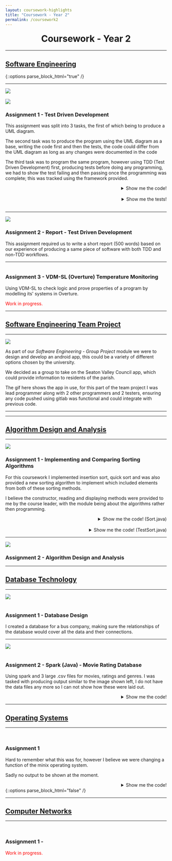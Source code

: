 ```yaml
---
layout: coursework-highlights
title: "Coursework - Year 2"
permalink: /coursework2
---
```


<h1 style="text-align:center;margin-top:20px;">Coursework - Year 2</h1>
<div class="row">
  <hr>
  <h2><a href="https://www.ncl.ac.uk/module-catalogue/module.php?code=CSC2021">Software Engineering</a></h2>
</div>
{::options parse_block_html="true" /}
<div class="row">
<hr>
<div class="row">
<div class="col-xs-6">
<img class="enlarge" src="/img/coursework/UMLdiagram.png" style="max-width:90%" max-height="350"><br><br>
<img class="enlarge" src="/img/coursework/TDDtests.png" style="max-width:90%" max-height="350">
</div>
<div class="col-xs-6">
<h3>Assignment 1 - Test Driven Development</h3>
<p>This assignment was split into 3 tasks, the first of which being to produce a UML diagram.</p>
<p>The second task was to produce the program using the UML diagram as a base, writing the code first and then the tests, the code could differ from the UML diagram as long as any changes were documented in the code</p>
<p>The third task was to program the same program, however using TDD (Test Driven Development) first, producing tests before doing any programming, we had to show the test failing and then passing once the programming was complete; this was tracked using the framework provided.</p>
</div>
</div>
<div class="row">
<details><summary markdown="span" style="text-align:right">Show me the code!</summary>

```java
package com.example.tddCoursework.Part1And2CodeAndTest;

import java.util.ArrayList;

public class RecordManagerNonTDD {
	String officeName;
	ArrayList<EmployeeNonTDD> employees = new ArrayList<EmployeeNonTDD>();
	
	
	RecordManagerNonTDD(String officeName){
		this.officeName = officeName;
	}
	
	public ArrayList<EmployeeNonTDD> getAllEmployees(){
		return employees;
	}
	
	public void addEmployee(EmployeeNonTDD employee){
		employees.add(employee);
	}
	
	public void addEmployee(String name, String address, String phoneNumber, String department, String dateStarted){
		employees.add(new EmployeeNonTDD(name,address,phoneNumber,department,dateStarted));
	}
	
	public String getAllEmployeeDetails(){
		String str = "";
		for(EmployeeNonTDD emp : employees){
			str += emp.toString();
		}
		
		return str;
		
	}
	
}

import java.util.ArrayList;

public class EmployeeNonTDD {
	final int STAFF_ID;
	public static int id = 0;
	String name;
	String address;
	String phoneNumber;
	String department;
	String dateStarted;
	ArrayList<TrainingRecordNonTDD> trainingRecords = new ArrayList<TrainingRecordNonTDD>();
	
	EmployeeNonTDD(String name, String address, String phoneNumber, String department, String dateStarted){
		
		this.STAFF_ID = id++;
		this.name = name;
		this.address = address;
		this.phoneNumber = phoneNumber;
		this.department = department;
		this.dateStarted = dateStarted;
	}
	
	public String toString(){
		String str = String.format(" %d %s %s %s %s %s Training Records[",this.STAFF_ID,this.name,this.address,this.phoneNumber,this.department,this.dateStarted);
		if (this.trainingRecords.size() < 1){
			str += "n/a";
		} else {
		for(TrainingRecordNonTDD tr : this.trainingRecords){
			str += tr.toString();
			if(tr != this.trainingRecords.get(trainingRecords.size()-1))
				str += ", ";
		}
		}
		str += "];";
		return str;	
	}
}

public class TrainingRecordNonTDD {

	String qualificationName;
	String dateAchieved;
	String levelOfQualification;
	
	TrainingRecordNonTDD(String qualificationName, String levelOfQualification ,String dateAchieved){
		this.qualificationName = qualificationName;
		this.dateAchieved = dateAchieved;
		this.levelOfQualification = levelOfQualification;
	}
	
	public String toString(){
		
		String tr = String.format("%s %s %s", this.qualificationName,this.levelOfQualification,this.dateAchieved);
		
		return tr;
	}
}
```

</details>
<br/>
<details><summary markdown="span" style="text-align:right">Show me the tests!</summary>

```java
package com.example.tddCoursework.Part1And2CodeAndTest;

import static org.junit.Assert.*;

import org.junit.*;

public class RecordManagerTestPart2 {
	
	public RecordManagerNonTDD rm,anotherRm;
	public EmployeeNonTDD testEmployee;
	public EmployeeNonTDD stevenKirby;
	
	@Before
	public void setUp(){
		
		rm = new RecordManagerNonTDD("Test");
		anotherRm = new RecordManagerNonTDD("Another");
		
		stevenKirby = new EmployeeNonTDD("Steven Kirby","17 Exam Lane","07432965778","Sales","15/11/2017");
		testEmployee = new EmployeeNonTDD("Test Man","28 Test Hill","07422945322","IT","12/11/2017");

		rm.addEmployee(stevenKirby);
		rm.addEmployee(testEmployee);
		
		stevenKirby.trainingRecords.add(new TrainingRecordNonTDD("BSC Computer Science","First","10/11/2017"));
		testEmployee.trainingRecords.add(new TrainingRecordNonTDD("BSC Biomedical Studies","Pass","05/02/2016"));

		testEmployee.trainingRecords.add(new TrainingRecordNonTDD("BSC Biomedical Studies 2","First","01/07/2016"));
		testEmployee.trainingRecords.add(new TrainingRecordNonTDD("BSC Biomedical Studies 3","Second","08/04/2017"));
		
		EmployeeNonTDD.id = 0;
	}
	
	
	
	@Test
	public void testRecordManager() {
		assertTrue(rm != null);
		
	}
	
	@Test
	public void testMultipleRecordManagers(){
		assertTrue(rm != null && anotherRm !=null && rm != anotherRm);
	}

	@Test
	public void testGetAllEmployees() {
		assertEquals(rm.employees,rm.getAllEmployees());
		
	}

	@Test
	public void testAddEmployee() {
		assertEquals(stevenKirby,rm.employees.get(0));
	}

	@Test
	public void testGetAllEmployeeDetails(){
		assertEquals(" 0 Steven Kirby 17 Exam Lane 07432965778 Sales 15/11/2017 Training Records[BSC Computer Science First 10/11/2017]; 1 Test Man 28 Test Hill 07422945322 IT 12/11/2017 Training Records[BSC Biomedical Studies Pass 05/02/2016, BSC Biomedical Studies 2 First 01/07/2016, BSC Biomedical Studies 3 Second 08/04/2017];",rm.getAllEmployeeDetails());
	}
	
	@Test
	public void testNoTrainingRecords(){
		
		stevenKirby.trainingRecords.remove(0);
		assertEquals(" 0 Steven Kirby 17 Exam Lane 07432965778 Sales 15/11/2017 Training Records[n/a]; 1 Test Man 28 Test Hill 07422945322 IT 12/11/2017 Training Records[BSC Biomedical Studies Pass 05/02/2016, BSC Biomedical Studies 2 First 01/07/2016, BSC Biomedical Studies 3 Second 08/04/2017];",rm.getAllEmployeeDetails());
	}
}
```
	
</details>
<br/>
</div>
</div>
<div class="row">
<hr>
<div class="col-xs-6">
<img class="enlarge" src="/img/coursework/TDDreport.png" style="max-width:90%" max-height="350">
</div>
<div class="col-xs-6">
<h3>Assignment 2 - Report - Test Driven Development</h3>
<p>This assignment required us to write a short report (500 words) based on our experience of producing a same piece of software with both TDD and non-TDD workflows.</p>
</div>
</div>
<div class="row">
<div class="row">
<hr>
<div class="col-xs-6">
<img class="enlarge" src="" style="max-width:90%" max-height="350">
</div>
<div class="col-xs-6">
<h3>Assignment 3 - VDM-SL (Overture) Temperature Monitoring</h3>
<p>Using VDM-SL to check logic and prove properties of a program by modelling its' systems in Overture.</p>
<p style="color:red">Work in progress.</p>
</div>
</div>
<div class="row">
<hr>
<h2><a href="https://www.ncl.ac.uk/module-catalogue/module.php?code=CSC2022">Software Engineering Team Project</a></h2>
</div>
<div class="row">
<hr>
<div class="col-xs-6">
<img class="enlarge" src="/img/coursework/SeatonValleyDemo.gif" style="max-width:90%;max-height:350px">
</div>
<div class="col-xs-6">
<p>As part of our <em>Software Engineering - Group Project</em> module we were to design and develop an android app, this could be a variety of different options chosen by the university.</p>
<p>We decided as a group to take on the Seaton Valley Council app, which could provide information to residents of the parish.</p>
<p>The gif here shows the app in use, for this part of the team project I was lead programmer along with 2 other programmers and 2 testers, ensuring any code pushed using gitlab was functional and could integrate with previous code.</p>
</div>
<hr>
</div>
<div class="row">
<hr>
<h2><a href="https://www.ncl.ac.uk/module-catalogue/module.php?code=CSC2023">Algorithm Design and Analysis</a></h2>
</div>
<div class="row">
<hr>
<div class="col-xs-6">
<img class="enlarge" src="/img/coursework/SortingAlgos.png" style="max-width:90%;max-height=350px">
</div>
<div class="col-xs-6">
<h3>Assignment 1 - Implementing and Comparing Sorting Algorithms</h3>
<p>For this coursework I implemented insertion sort, quick sort and was also provided a new sorting algorithm to implement which included elements from both of these sorting methods.</p>
<p>I believe the constructor, reading and displaying methods were provided to me by the course leader, with the module being about the algorithms rather then programming.</p>
</div>
</div>
<div class="row">
<details><summary markdown="span" style="text-align:right">Show me the code! (Sort.java)</summary>

```java

/*****************************************************/
/***     Initial Author: Jason Steggles 20/09/17   ***/
/***     Extended by: Steven Kirby  Date 24/10/17  ***/
/*****************************************************/

import java.io.*;
import java.text.*;
import java.util.*;

public class Sort {

	/** Array of integers to sort **/
	private int[] A;

	/** Size of the array **/
	private int size;

	/** Number of elements actually used in array **/
	private int usedSize;

	/** Global variables for counting sort comparisons **/
	public int compIS;
	/** Global comparison count for Insertion Sort **/
	public int compQS;
	/** Global comparison count for Quicksort **/
	public int compNewS;

	/** Global comparison count for new sort **/

	/*****************/
	/** Constructor **/
	/*****************/
	Sort(int max) {
		/** Initialiase global sort count variables **/
		compIS = 0;
		compQS = 0;
		compNewS = 0;

		/** Initialise size variables **/
		usedSize = 0;
		size = max;

		/** Create Array of Integers **/
		A = new int[size];
	}

	public int getArraySize() {
		return usedSize;
	}

	/*********************************************/
	/*** Read a file of integers into an array ***/
	/*********************************************/
	public void readIn(String file) {
		try {
			/** Initialise loop variable **/
			usedSize = 0;

			/** Set up file for reading **/
			FileReader reader = new FileReader(file);
			Scanner in = new Scanner(reader);

			/** Loop round reading in data while array not full **/
			while (in.hasNextInt() && (usedSize < size)) {
				A[usedSize] = in.nextInt();
				usedSize++;
			}

		} catch (IOException e) {
			System.out.println("Error processing file " + file);
		}
	}

	/**********************/
	/*** Display array ***/
	/**********************/
	public void display(int line, String header) {
		/*** Integer Formatter - three digits ***/
		NumberFormat FI = NumberFormat.getInstance();
		FI.setMinimumIntegerDigits(3);

		/** Print header string **/
		System.out.print("\n" + header);

		/** Display array data **/
		for (int i = 0; i < usedSize; i++) {
			/** Check if new line is needed **/
			if (i % line == 0) {
				System.out.println();
			}

			/** Display an array element **/
			System.out.print(FI.format(A[i]) + " ");
		}
	}

	/** Insertion Sort Algorithm **/
	public void insertion() {
		// Loop through the array, for N - 1
		for (int i = 1; i < A.length; i++) {
			int key = A[i];
			/*
			 * Store an extra pointer as j variable to loop through array
			 * without affecting i variable
			 */
			int j = i;
			// Check to ensure we don't have a out of bounds exception at -1 of
			// array which doesn't exist.
			// also checks to see if the pointer is in the right place by
			// checking if the value to the left in the array is bigger then it.
			while (j > 0 && key < A[j - 1]) {
				// comparison was made so we would increment the counter.
				compIS++;
				// move values up the array as we know the key should be lower
				// then this.
				A[j] = A[j - 1];
				// decrement j to check the next value in the array.
				j -= 1;
			}
			// when we find the right place even though the while loop is false
			// we need to increment the counter.
			compIS++;
			// insert key into the correct place in the array.
			A[j] = key;
		}

	}

	/** QuickSort Algorithm **/
	public void quick(int L, int R) {
		// if pointers haven't crossed during recursion.
		if (R > L) {
			// partition the left side then the right side.
			int p = partition(L, R);
			quick(L, p - 1);
			quick(p + 1, R);
		}
	}

	/**
	 * Method to partition array from left pointer to right pointer in array.
	 **/
	public int partition(int L, int R) {
		int pL = L;
		int pR = R;
		// value always always right value to start (pivot)
		int v = A[R];

		// if pointers haven't crossed yet
		while (pL < pR) {

			// starting from the left pointer, keep moving right in array until
			// a value less then the pivot is found
			while (A[pL] < v) {
				pL += 1;
				compQS++;
			}
			compQS++;
			// then check from the right pointer and move to the left, ensuring
			// we don't move past the original left pointer
			while (A[pR] >= v && pR > L) {
				pR -= 1;
				compQS++;
			}
			compQS++;
			// swap the values of the pointers if left pointer still smaller the
			// right pointer
			if (pL < pR) {
				swap(pL, pR);
			}
		}
		// swap the value with the original pivot.
		swap(pL, R);
		// return the new left pointer.
		return pL;
	}

	/** Method to swap one element in an array with another **/
	public void swap(int L, int R) {
		// Temporarily store value in variable before overwriting it.
		int temp = A[L];
		A[L] = A[R];
		// and finally writing it to the swap counterpart.
		A[R] = temp;
	}

	/** New Sorting Algorithm **/
	public void newsort() {
		// for each position in array starting from index 0
		int pos = 0;
		while (pos < A.length - 1) {
			// find the minimum value in the array that hasn't been sorted yet.
			int min = findMinFrom(pos);

			// check which array index is the minimum value
			for (int i = pos; i < A.length; i++) {
				if (A[i] == min) {
					// swap it into position
					swap(i, pos);
					// increase the position to find the next minimum
					pos += 1;
				}
				compNewS++;
			}
		}
	}

	/**
	 * Method to find and return the next minimum value in the array after a
	 * given position
	 **/
	public int findMinFrom(int pos) {
		int min = A[pos];
		for (int i = pos + 1; i < A.length; i++) {
			// if value is smaller, it becomes the new minimum
			if (A[i] < min) {
				min = A[i];
			}
			compNewS++;
		}
		return min;

	}
} /** End of Sort Class **/

```

</details>
<br/>
<details><summary markdown="span" style="text-align:right">Show me the code! (TestSort.java)</summary>

```java

/*************************************************/
/***    Test class for Sort class    	       ***/
/***                                           ***/
/***    Author: Steven Kirby    24/10/2017     ***/
/*************************************************/

public class TestSort {
	public static void main(String[] args) {

		// tests using each file as required, array size, test file, which
		// algorithms to test(insertion,quick,new)
		test(15, "test1.txt", true, true, false);
		test(15, "test2.txt", true, true, false);
		test(100, "test3.txt", true, true, true);
		test(100, "test4.txt", true, true, true);
		test(100, "test5.txt", true, false, true);

	}

	// method for calling whichever tests are required for each array test file.
	public static void test(int maxArraySize, String testfile, boolean i, boolean q, boolean n) {

		// read in and display array before it is sorted
		Sort beforeSorting = new Sort(maxArraySize);
		beforeSorting.readIn(testfile);
		beforeSorting.display(10, "Array Before Sorting using " + testfile);
		System.out.println("\n");

		// insertion sort test
		if (i) {
			Sort sortTestInsertion = new Sort(maxArraySize);
			sortTestInsertion.readIn(testfile);
			sortTestInsertion.insertion();
			sortTestInsertion.display(10, "Insertion Test using " + testfile);
			System.out.println("\n   Insertion sort comparison counter: " + sortTestInsertion.compIS);
		}
		// quick sort test
		if (q) {
			Sort sortTestQuick = new Sort(maxArraySize);
			sortTestQuick.readIn(testfile);
			sortTestQuick.quick(0, sortTestQuick.getArraySize() - 1);
			sortTestQuick.display(10, "\nQuickSort Test using " + testfile);
			System.out.println("\n   Quicksort comparison counter: " + sortTestQuick.compQS);
		}
		// new sort test
		if (n) {
			Sort sortTestNew = new Sort(maxArraySize);
			sortTestNew.readIn(testfile);
			sortTestNew.newsort();
			sortTestNew.display(10, "\nNewSort Test using " + testfile);
			System.out.println("\n   Newsort comparison counter: " + sortTestNew.compNewS);
		}
		System.out.println("\n------------------------------------------\n");
	}

} /** End of Test class **/

```

</details>
</div>

<div class="row">
<hr>
<div class="col-xs-6">
<img class="enlarge" src="/img/coursework/RopeCutting.png" style="max-width:90%;max-height=350px">
</div>
<div class="col-xs-6">
<h3>Assignment 2 - Algorithm Design and Analysis</h3>
<p></p>
</div>
</div>
<div class="row">
<hr>
<h2><a href="https://www.ncl.ac.uk/module-catalogue/module.php?code=CSC2024">Database Technology</a></h2>
</div>
<div class="row">
<hr>
<div class="col-xs-6">
<img class="enlarge" src="/img/coursework/DatabaseDesign.png" style="max-width:90%;max-height=350px"><br><br>
</div>
<div class="col-xs-6">
<h3>Assignment 1 - Database Design</h3>
<p>I created a database for a bus company, making sure the relationships of the database would cover all the data and their connections.</p>
</div>
</div>
<div class="row">
<hr>
<div class="col-xs-6">
<img class="enlarge" src="/img/coursework/.png" style="max-width:90%;max-height=350px"><br><br>
</div>
<div class="col-xs-6">
<h3>Assignment 2 - Spark (Java) - Movie Rating Database  </h3>
<p>Using spark and 3 large .csv files for movies, ratings and genres. I was tasked with producing output similar to the image shown left, I do not have the data files any more so I can not show how these were laid out.</p>
</div>
<div class="row">
<details><summary markdown="span" style="text-align:right">Show me the code!</summary>
	
```java
package sparkCoursework;

import java.io.BufferedWriter;
import java.io.FileWriter;
import java.io.IOException;
import java.util.Arrays;
import java.util.List;

import org.apache.log4j.Level;
import org.apache.log4j.LogManager;
import org.apache.spark.SparkConf;
import org.apache.spark.api.java.JavaSparkContext;
import org.apache.spark.sql.Dataset;
import org.apache.spark.sql.Row;
import org.apache.spark.sql.SparkSession;
import static org.apache.spark.sql.functions.*;

public class coursework {

	private static String PATH = Messages.getString("Coursework.0"); //$NON-NLS-1$
	private static String MOVIES_DATA = "movies.csv";
	private static String RATINGS     = "ratings.csv";
	private static String MOVIE_GENRE_DATA = "movieGenres.csv";
	
	static SparkConf conf = new SparkConf().setMaster("local").setAppName("My App");
	static JavaSparkContext sc = new JavaSparkContext(conf);
	static SparkSession spark = SparkSession.builder().appName("Java Spark SQL basic example")
			.config("spark.some.config.option", "some-value").getOrCreate();
	
	static boolean headers = false;
	public static void main(String[] args) {
		// TODO Auto-generated method stub

		LogManager.getLogger("org").setLevel(Level.ERROR);
		
		System.out.println("Step 1");
		//Step 1 - load data and print schemas
		Dataset<Row> movies = LoadMoviesData();
		movies.printSchema();
		Dataset<Row> ratings = LoadRatingsData();
		ratings.printSchema();
		
		System.out.println("Step 2 - no info to show");
		//Step 2 - CSV WRITER APPENDS TO FILE SO MAY NEED TO COMMENT THIS OUT IF YOU RUN CODE
		//Takes 5-10 minutes
		//Put data into lists 
		List<Row> movieList = movies.select("movieId").collectAsList();
		List<Row> genresList = movies.select("genres").collectAsList();
		//list to hold individual genres
		List<String> movieGenre;
		//index
		int i = 0;
		for(Row m : movieList ){
		//Split genres and remove [ and ]
			movieGenre = Arrays.asList((genresList.get(i).toString().replace("[","").replace("]","").split("\\|")));
			for(String g : movieGenre){
				//method to output to CSV
				outputToCSV(m.toString().replace("[", "").replace("]", "") + "," + g.toString());
			}
				i++;
		}
		System.out.println("Step 3");
		//Step 3
		
		//load newly created csv file data
		Dataset<Row> movieGenres = LoadMovieGenresData();
		movieGenres.printSchema();
		//show top 50
		movieGenres.orderBy(movieGenres.col("movieId").desc()).show(50);
		
		System.out.println("Step 4");
		//Step 4
		//count after grouping genres together and rename count column
		Dataset<Row> genrePopularity = movieGenres.groupBy(movieGenres.col("genre")).count().withColumnRenamed("count", "moviesCount");
		genrePopularity.printSchema();
		//show top 10 most popular genres
		genrePopularity.orderBy(genrePopularity.col("moviesCount").desc()).show(10);
		
		System.out.println("Step 5");
		//Step 5
		Dataset<Row> topTen = genrePopularity.orderBy(genrePopularity.col("moviesCount").desc()).limit(10);
		//get table of all users that have rated a movie of the top 10 genre
		Dataset<Row> joinedData = ratings.join(movieGenres,"movieId").join(topTen,"genre");
		//group genre and userId to see each count of genre each user has
		Dataset<Row> userGenre = joinedData.groupBy(joinedData.col("genre"),joinedData.col("userId")).count();
		//order by the most then remove any data that has the same genre after this top one is found, could also use max
		Dataset<Row> ugPairs = userGenre.orderBy(userGenre.col("genre"),userGenre.col("count").desc()).dropDuplicates("genre");
		ugPairs.printSchema();
		ugPairs.select(ugPairs.col("genre"),ugPairs.col("userId")).show();
		
		System.out.println("Step 6");
		//Step 6
		//count how many movies user has rated
		Dataset<Row> numMoviesPerUser = ratings.groupBy(ratings.col("userId")).count().withColumnRenamed("count", "ratingsCount");
		//get the top 10 users
		Dataset<Row> top10NumMoviesPerUser = numMoviesPerUser.orderBy(numMoviesPerUser.col("ratingsCount").desc()).limit(10);
		top10NumMoviesPerUser.printSchema();
		top10NumMoviesPerUser.show();
		//see what genre they have most reviewed
		Dataset<Row> top10CommonGenre = ratings.join(movieGenres,"movieId").join(top10NumMoviesPerUser,"userId");
		Dataset<Row> commonGenre = top10CommonGenre.groupBy(top10CommonGenre.col("userId"), top10CommonGenre.col("genre")).count().withColumnRenamed("genre", "mostCommonGenre");
		commonGenre.printSchema();
		//remove any other data for that user after highest genre is found for that user, join numMoviesPerUser again to be able to see their original ratingsCount
		commonGenre.orderBy(commonGenre.col("count").desc()).dropDuplicates("userId").join(numMoviesPerUser, "userId").select("userId","ratingsCount","mostCommonGenre").show();
		
		System.out.println("Step 7");
		//Step 7
		//group data of the same movieId to find the average and variance of the ratings that were left for them, renamed columns
		Dataset<Row> avgRating = ratings.groupBy(ratings.col("movieId")).agg(avg("rating"),variance("rating")).withColumnRenamed("var_samp(rating)", "variance").withColumnRenamed("avg(rating)","averageRating");
		//show the top 10 rated
		avgRating.orderBy(avgRating.col("averageRating").desc()).limit(10).show();
		}


	private static Dataset<Row> LoadRatingsData() {
		return spark.read().option("inferSchema", true).option("header", true).option("multLine", true)
				.option("mode", "DROPMALFORMED").csv(PATH + RATINGS);
	}

	private static Dataset<Row> LoadMoviesData() {
		return spark.read().option("inferSchema", true).option("header", true).option("multLine", true)
				.option("mode", "DROPMALFORMED").csv(PATH + MOVIES_DATA);
	}
	
	private static Dataset<Row> LoadMovieGenresData() {
		return spark.read().option("inferSchema", true).option("header", true).option("multLine", true)
				.option("mode", "DROPMALFORMED").csv(PATH + MOVIE_GENRE_DATA);
	}
	

	public static void outputToCSV(String str) {

		try {
			// new file with append true
			FileWriter w = new FileWriter("src/main/resources/movieGenres.csv", true);
			BufferedWriter b = new BufferedWriter(w);

			// if the headers have not already been written to the file, then
			// write them
			if (!headers) {
				b.write("movieId,genre\n");
				headers = true;
			}
			
			b.write(str + "\n");
			b.flush();
			b.close();

		} catch (IOException e) {
			// TODO Auto-generated catch block
			e.printStackTrace();
		}

	}
}
```
	
</details>
</div>
</div>

<div class="row">
<hr>
<h2><a href="https://www.ncl.ac.uk/module-catalogue/module.php?code=CSC2025">Operating Systems</a></h2>
</div>
<div class="row">
<hr>
<div class="col-xs-6">
<img src="" style="max-width:90%;max-height=350px"><br><br>
</div>
<div class="col-xs-6">
<h3>Assignment 1</h3>
<p>Hard to remember what this was for, however I believe we were changing a function of the minix operating system.</p>
<p>Sadly no output to be shown at the moment.</p>
</div>
<div class="row">
<details><summary markdown="span" style="text-align:right">Show me the code!</summary>

```c
/*
 * Student Name : Steven Kirby
 * Student Number : 16027577
 * Date : 14/11/2017
 */
#include <errno.h>
#include <limits.h>
#include <stdio.h>
#include <stdlib.h>
#include <string.h>

#include "arraylib.h"

/* error message format for fatalerror */
static const char *ERR_FMT = "%s:%d - %s, errno %d: %s\n";

array *newarray(int len) {
/* check if array will be of valid length */
	if(len < 1){
		errno = EINVAL;
		return NULL;
	}

/* dynamic allocation of array struct */
	array *struc = (array *) malloc(sizeof(array));

/* allocate array, giving it enough size for len of ints */
	int* newArray = calloc(len,sizeof(int));

/* assign length and pointer to fields of array struct */
	struc->ai = newArray;
	struc->len = len;

/* if allocation of memory failed set errno and release any memory allocation, then return NULL */
	if(!struc || !newArray){
		errno = ENOMEM;	
		delarray(struc);
		return NULL;
	} 
/* if all successful will return pointer to array struct */
	return struc;
}


int get(array *arr, int idx) {

/* check for any errors, set errno and return the minimum value of int if any error */
	if(arr == NULL || arr->ai == NULL|| idx >= arr->len || idx < 0){
		errno = EINVAL;
		return INT_MIN;
	}

/* returns value in ai[x] */
	return arr->ai[idx];
}
                
void set(array *arr, int idx, int value) {
  
/* check for any errors, set errno if any error */
	if(arr == NULL || arr->ai == NULL || idx >= arr->len || idx < 0){
		errno = EINVAL;

/* needs else as doesnt return on error (void method) */
	} else {

/* set value of ai[x] to the value given */
	arr->ai[idx] = value;
	}
}

void foreach(array *arr, applyfunction applyf) { 

/* check to see if all conditions of foreach method specification are met */
	if(arr && arr->ai && applyf && arr->len > 0){	

/* loop iterates through each value in array to apply function to  */
		for (int a = 0;a < arr->len;a++){

/* stores the resulting value of applyf in the array at index a */
			arr->ai[a] = applyf(arr,a);
		}    
	}
}

void print(FILE *stream, array *arr) {

/* string always starts with [ */
	fprintf(stream,"[");

/* check for errors */
	if(arr && arr->ai && arr->len > 0){

/* loop through the array, printing each value out */
		for(int i = 0; i < arr->len; i++){
			fprintf(stream," %i,",arr->ai[i]);
		}	
	}

/* close the string whether errors were found or not*/
	fprintf(stream," ]");
} 
        
THE FOLLOWING FUNCTIONS ARE IMPLEMENTED FOR YOU - DO NOT CHANGE

/* see println comments in arraylib.h */
void println(FILE *stream, array *arr) {
    print(stream, arr);
    fprintf(stream, "\n");
}

/* see delarray comments in arraylib.h */
void delarray(array *arr) {
    if (arr) { 
        if (arr->ai) 
            free(arr->ai);
        free(arr);
    }
}

/* see fatalerror comments in arraylib.h */
void fatalerror(int line, char *msg) {
    fprintf(stderr, ERR_FMT, __FILE__, line, msg, errno, strerror(errno));
    exit(EXIT_FAILURE);
}

/* see newarray_e comments in arraylib.h */
array *newarray_e(int len) {
    array *arr = newarray(len);
    
    if (!arr)
        fatalerror(__LINE__, "array allocation failed");
        
    return arr;
}

/* see get_e comments in arraylib.h */
int get_e(array *arr, int idx) {
    int val = get(arr, idx);
    
    if (val == INT_MIN && errno == EINVAL)
        fatalerror(__LINE__, "null array or index out of bounds");
    
    return val;
}
        
/* see set_e comments in arraylib.h */
void set_e(array *arr, int idx, int value) {
    set(arr, idx, value);
    
    if (errno == EINVAL)
        fatalerror(__LINE__, "null array or index out of bounds");
}
```

</details>
</div>
</div>
{::options parse_block_html="false" /}
<div class="row">
  <hr>
  <h2><a href="https://www.ncl.ac.uk/module-catalogue/module.php?code=CSC2026">Computer Networks</a></h2>
</div>
<div class="row">
  <hr>
  <div class="col-xs-6">
    <img class="enlarge" src="" style="max-width:90%" max-height="350"><br><br>
  </div>
  <div class="col-xs-6">
    <h3>Assignment 1 - </h3>
    <p style="color:red">Work in progress.</p>
  </div>
</div>
